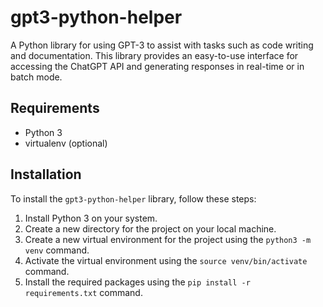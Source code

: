 # gpt3-python-helper

A Python library for using GPT-3 to assist with tasks such as code writing and documentation. This library provides an easy-to-use interface for accessing the ChatGPT API and generating responses in real-time or in batch mode.

## Requirements

- Python 3
- virtualenv (optional)

## Installation

To install the `gpt3-python-helper` library, follow these steps:

1. Install Python 3 on your system.
2. Create a new directory for the project on your local machine.
3. Create a new virtual environment for the project using the `python3 -m venv` command.
4. Activate the virtual environment using the `source venv/bin/activate` command.
5. Install the required packages using the `pip install -r requirements.txt` command.

